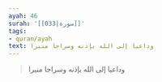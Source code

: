 ```yaml
---
ayah: 46
surah: '[[033|سورة]]'
tags:
- quran/ayah
text: وداعيا إلى الله بإذنه وسراجا منيرا
---
```

> وداعيا إلى الله بإذنه وسراجا منيرا
